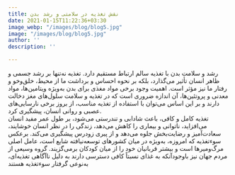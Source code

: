 ```yaml
---
title: نقش تغذیه در سلامتی و رشد بدن
date: 2021-01-15T11:22:36+03:30
image_webp: "/images/blog/blog5.jpg"
image: "/images/blog/blog5.jpg"
author: ''
description: ''

---
```

رشد و سلامت بدن با تغذیه سالم ارتباط مستقیم دارد. تغذیه نه‌تنها بر رشد جسمی و ظاهر انسان تأثیر می‌گذارد، بلکه بر نحوه احساس و برداشت ما از محیط، خلق‌وخو و رفتار ما نیز مؤثر است. اهمیت وجود برخی مواد مغذی برای بدن به‌ویژه ویتامین‌ها، مواد معدنی و پروتئین‌ها، آن اندازه ضروری است که در تغذیه و سلامت سلول‌های مغز دخالت دارند و بر این اساس می‌توان با استفاده از تغذیه مناسب، از بروز برخی نارسایی‌های عصبی و روانی انسان، پیشگیری کرد.  
تغذیه کامل و کافی، باعث شادابی و تندرستی می‌شود، بر طول عمر مفید انسان می‌افزاید، ناتوانی و بیماری را کاهش می‌دهد، زندگی را در نظر انسان خوشایند، سعادت‌آمیز و رضایت‌بخش جلوه می‌دهد و از پیری زودرس پیشگیری می‌کند. برعکس سوءتغذیه که امروزه، به‌ویژه در میان کشورهای توسعه‌نیافته شایع است، عامل اصلی مرگ‌ومیرها است و بیشتر قربانیان خود را از میان کودکان برمی‌گزیند. گروه وسیعی از مردم جهان نیز باوجودآنکه به غذای نسبتاً کافی دسترسی دارند به دلیل ناآگاهی تغذیه‌ای، به‌نوعی گرفتار سوءتغذیه هستند